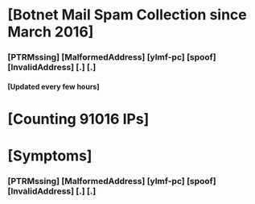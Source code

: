# [Botnet Mail Spam Collection since March 2016]
### [PTRMssing] [MalformedAddress] [ylmf-pc] [spoof] [InvalidAddress] [.] [.]
#### [Updated every few hours]

# [Counting 91016 IPs]

# [Symptoms] 
###   [PTRMssing] [MalformedAddress] [ylmf-pc] [spoof] [InvalidAddress] [.] [.]
